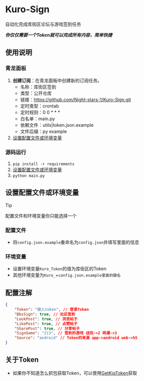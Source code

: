 <!--
 * @Author: Night-stars-1 nujj1042633805@gmail.com
 * @Date: 2024-10-26 19:27:59
 * @LastEditors: Night-stars-1 nujj1042633805@gmail.com
 * @LastEditTime: 2024-10-27 17:29:34
-->
# Kuro-Sign
自动化完成库街区论坛与游戏签到任务

***你仅仅需要一个Token就可以完成所有内容，简单快捷***

## 使用说明

### 青龙面板
1. **创建订阅**：在青龙面板中创建新的订阅任务。
   - 名称：库街区签到
   - 类型：公开仓库
   - 链接：<https://github.com/Night-stars-1/Kuro-Sign.git>
   - 定时类型：crontab
   - 定时规则：0 0 * * *
   - 白名单：main.py
   - 依赖文件：utils|token.json.example
   - 文件后缀：py example
2. [设置配置文件或环境变量](#设置配置文件或环境变量)

### 源码运行
1. `pip install -r requirements`
2. [设置配置文件或环境变量](#设置配置文件或环境变量)
3. `python main.py`

## 设置配置文件或环境变量
> [!TIP]
> 配置文件和环境变量你只能选择一个
### 配置文件
- 将`config.json.example`重命名为`config.json`并填写里面的信息
### 环境变量
- 设置环境变量`Kuro_Token`的值为库街区的Token
- 其他环境变量为`Kuro_`+`config.json.example里面的键名`

## 配置注解
```json
{
    "Token": "键入token", // 登录Token
    "BbsSign": true, // 社区签到
    "LookPost": true, // 浏览帖子
    "LikePost": true, // 点赞帖子
    "SharePost": true, // 分享帖子
    "SignGame": "2|3", // 签到的游戏 战双->2 鸣潮->3
    "Source": "android" // Token的来源 app->android web->h5
}
```

## 关于Token
- 如果你不知道怎么抓包获取Token，可以使用[GetKjqToken](https://github.com/Night-stars-1/GetKjqToken)获取
